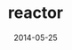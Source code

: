 ---
layout: post
title: reactor
date: 2014-05-25
description: a lightweight, system resource friendly, system integration and data retrieval micro kernel intended to be stupid simple making development process easy and painless
link: https://github.com/FutureProcessing/reactor
---
